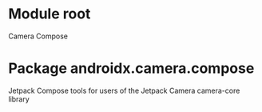 # Module root

Camera Compose

# Package androidx.camera.compose

Jetpack Compose tools for users of the Jetpack Camera camera-core library

